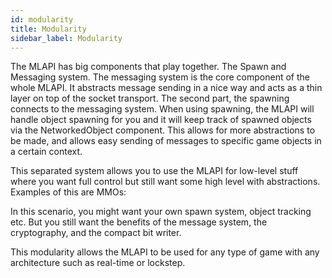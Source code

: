 ```yaml
---
id: modularity
title: Modularity
sidebar_label: Modularity
---
```


The MLAPI has big components that play together. The Spawn and Messaging system. The messaging system is the core component of the whole MLAPI. It abstracts message sending in a nice way and acts as a thin layer on top of the socket transport. The second part, the spawning connects to the messaging system. When using spawning, the MLAPI will handle object spawning for you and it will keep track of spawned objects via the NetworkedObject component. This allows for more abstractions to be made, and allows easy sending of messages to specific game objects in a certain context.

This separated system allows you to use the MLAPI for low-level stuff where you want full control but still want some high level with abstractions. Examples of this are MMOs:

In this scenario, you might want your own spawn system, object tracking etc. But you still want the benefits of the message system, the cryptography, and the compact bit writer.

This modularity allows the MLAPI to be used for any type of game with any architecture such as real-time or lockstep.